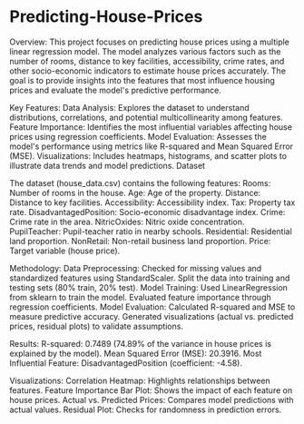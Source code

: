 # Predicting-House-Prices
Overview:
This project focuses on predicting house prices using a multiple linear regression model. The model analyzes various factors such as the number of rooms, distance to key facilities, accessibility, crime rates, and other socio-economic indicators to estimate house prices accurately. The goal is to provide insights into the features that most influence housing prices and evaluate the model's predictive performance.

Key Features:
Data Analysis: Explores the dataset to understand distributions, correlations, and potential multicollinearity among features.
Feature Importance: Identifies the most influential variables affecting house prices using regression coefficients.
Model Evaluation: Assesses the model's performance using metrics like R-squared and Mean Squared Error (MSE).
Visualizations: Includes heatmaps, histograms, and scatter plots to illustrate data trends and model predictions.
Dataset

The dataset (house_data.csv) contains the following features:
Rooms: Number of rooms in the house.
Age: Age of the property.
Distance: Distance to key facilities.
Accessibility: Accessibility index.
Tax: Property tax rate.
DisadvantagedPosition: Socio-economic disadvantage index.
Crime: Crime rate in the area.
NitricOxides: Nitric oxide concentration.
PupilTeacher: Pupil-teacher ratio in nearby schools.
Residential: Residential land proportion.
NonRetail: Non-retail business land proportion.
Price: Target variable (house price).

Methodology:
Data Preprocessing:
Checked for missing values and standardized features using StandardScaler.
Split the data into training and testing sets (80% train, 20% test).
Model Training:
Used LinearRegression from sklearn to train the model.
Evaluated feature importance through regression coefficients.
Model Evaluation:
Calculated R-squared and MSE to measure predictive accuracy.
Generated visualizations (actual vs. predicted prices, residual plots) to validate assumptions.

Results:
R-squared: 0.7489 (74.89% of the variance in house prices is explained by the model).
Mean Squared Error (MSE): 20.3916.
Most Influential Feature: DisadvantagedPosition (coefficient: -4.58).

Visualizations:
Correlation Heatmap: Highlights relationships between features.
Feature Importance Bar Plot: Shows the impact of each feature on house prices.
Actual vs. Predicted Prices: Compares model predictions with actual values.
Residual Plot: Checks for randomness in prediction errors.
